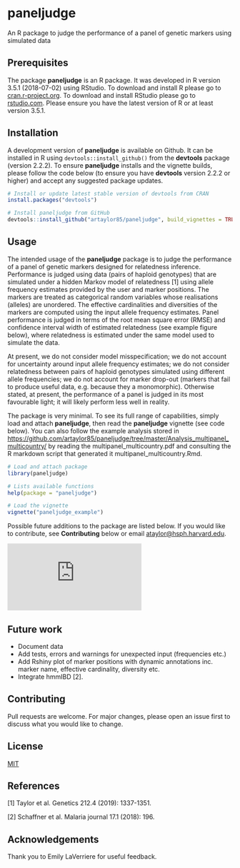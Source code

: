 # paneljudge
An R package to judge the performance of a panel of genetic markers using simulated data

## Prerequisites

The package **paneljudge** is an R package. It was developed in R version 3.5.1 (2018-07-02) using RStudio. 
To download and install R please go to [cran.r-project.org](https://cran.r-project.org).
To download and install RStudio please go to [rstudio.com](https://rstudio.com/). 
Please ensure you have the latest version of R or at least version 3.5.1. 

## Installation

A development version of **paneljudge** is available on Github. 
It can be installed in R using `devtools::install_github()` from the **devtools** package (version 2.2.2).
To ensure **paneljudge** installs and the vignette builds, please follow the code below (to ensure you have **devtools** version 2.2.2 or higher) and accept any suggested package updates. 

```r
# Install or update latest stable version of devtools from CRAN
install.packages("devtools")

# Install paneljudge from GitHub 
devtools::install_github("artaylor85/paneljudge", build_vignettes = TRUE)
```

## Usage

The intended usage of the **paneljudge** package is to judge the performance of a panel of genetic markers designed for relatedness inference. Performance is judged using data (pairs of haploid genotypes) that are simulated under a hidden Markov model of relatedness [1] using allele frequency estimates provided by the user and marker positions. The markers are treated as categorical random variables whose realisations (alleles) are unordered. The effective cardinalities and diversities of the markers are computed using the input allele frequency estimates. Panel performance is judged in terms of the root mean square error (RMSE) and confidence interval width of estimated relatedness (see example figure below), where relatedness is estimated under the same model used to simulate the data. 

At present, we do not consider model misspecification; we do not account for uncertainty around input allele frequency estimates; we do not consider relatedness between pairs of haploid genotypes simulated using different allele frequencies; we do not account for marker drop-out (markers that fail to produce useful data, e.g. because they a monomorphic). Otherwise stated, at present, the performance of a panel is judged in its most favourable light; it will likely perform less well in reality. 

The package is very minimal. To see its full range of capabilities, simply load and attach **paneljudge**, then read the **paneljudge** vignette (see code below). You can also follow the example analysis stored in https://github.com/artaylor85/paneljudge/tree/master/Analysis_multipanel_multicountry/ by reading the multipanel_multicountry.pdf and consulting the R markdown script that generated it multipanel_multicountry.Rmd. 

```r
# Load and attach package
library(paneljudge)

# Lists available functions 
help(package = "paneljudge")

# Load the vignette
vignette("paneljudge_example")
```

Possible future additions to the package are listed below. If you would like to contribute, see **Contributing** below or email ataylor@hsph.harvard.edu. 


![A plot of confidence intervals around relatedness estimates based on data simulated for four different panels using frequencies from four different countries](https://github.com/artaylor85/paneljudge/blob/master/Analysis_multipanel_multicountry/multipanel_multicountry_files/figure-latex/plot%20CIs-1.pdf)


## Future work
- Document data
- Add tests, errors and warnings for unexpected input (frequencies etc.) 
- Add Rshiny plot of marker positions with dynamic annotations inc. marker name, effective cardinality, diversity etc. 
- Integrate hmmIBD [2].

## Contributing

Pull requests are welcome. For major changes, please open an issue first to discuss what you would like to change.

## License
[MIT](https://choosealicense.com/licenses/mit/)

## References 
[1] Taylor et al. Genetics 212.4 (2019): 1337-1351.

[2] Schaffner et al. Malaria journal 17.1 (2018): 196.

## Acknowledgements 
Thank you to Emily LaVerriere for useful feedback. 
